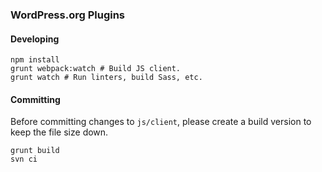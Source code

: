 ### WordPress.org Plugins

#### Developing

```
npm install
grunt webpack:watch # Build JS client.
grunt watch # Run linters, build Sass, etc.
```

#### Committing

Before committing changes to `js/client`, please create a build version to keep the file size down.

```
grunt build
svn ci
```
